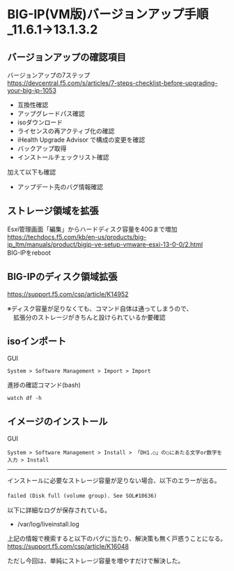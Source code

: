 # BIG-IP(VM版)バージョンアップ手順_11.6.1→13.1.3.2

## バージョンアップの確認項目

バージョンアップの7ステップ  
https://devcentral.f5.com/s/articles/7-steps-checklist-before-upgrading-your-big-ip-1053  

- 互換性確認
- アップグレードパス確認
- isoダウンロード
- ライセンスの再アクティブ化の確認
- iHealth Upgrade Advisor で構成の変更を確認
- バックアップ取得
- インストールチェックリスト確認

加えて以下も確認  

- アップデート先のバグ情報確認

## ストレージ領域を拡張

Esxi管理画面「編集」からハードディスク容量を40Gまで増加  
https://techdocs.f5.com/kb/en-us/products/big-ip_ltm/manuals/product/bigip-ve-setup-vmware-esxi-13-0-0/2.html  
BIG-IPをreboot  

## BIG-IPのディスク領域拡張

https://support.f5.com/csp/article/K14952  

※ディスク容量が足りなくても、コマンド自体は通ってしまうので、  
　拡張分のストレージがきちんと設けられているか要確認

## isoインポート

GUI  
```
System > Software Management > Import > Import
```

進捗の確認コマンド(bash)  
```
watch df -h
```

## イメージのインストール

GUI  
```
System > Software Management > Install > 「DH1.○」の○にあたる文字or数字を入力 > Install
```

---

インストールに必要なストレージ容量が足りない場合、以下のエラーが出る。  

```failed (Disk full (volume group). See SOL#10636)```　　

以下に詳細なログが保存されている。  

 - /var/log/liveinstall.log

上記の情報で検索すると以下のバグに当たり、解決策も無く戸惑うことになる。  
https://support.f5.com/csp/article/K16048  

ただし今回は、単純にストレージ容量を増やすだけで解決した。  



